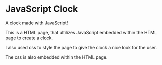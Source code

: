 # JavaScript Clock

A clock made with JavaScript!

This is a HTML page, that ultilizes JavaScript embedded within the HTML page to create a clock.

I also used css to style the page to give the clock a nice look for the user. 

The css is also embedded within the HTML page.
